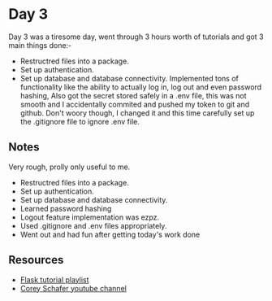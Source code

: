 # Day 3

Day 3 was a tiresome day, went through 3 hours worth of tutorials and got 3 main things done:-
- Restructred files into a package.
- Set up authentication.
- Set up database and database connectivity.
Implemented tons of functionality like the ability to actually log in, log out and even password hashing, Also got the secret stored safely in a .env file, this was not smooth and I accidentally commited and pushed my token to git and github.
Don't woory though, I changed it and this time carefully set up the .gitignore file to ignore .env file.

## Notes

Very rough, prolly only useful to me.

- Restructred files into a package.
- Set up authentication.
- Set up database and database connectivity.
- Learned password hashing
- Logout feature implementation was ezpz.
- Used .gitignore and .env files appropriately.
- Went out and had fun after getting today's work done

## Resources

- [Flask tutorial playlist](https://youtube.com/playlist?list=PL-osiE80TeTs4UjLw5MM6OjgkjFeUxCYH)
- [Corey Schafer youtube channel](https://www.youtube.com/channel/UCCezIgC97PvUuR4_gbFUs5g)

